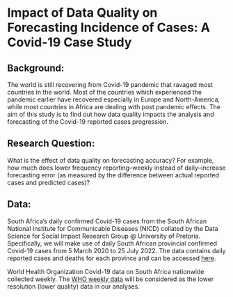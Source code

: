 # Impact of Data Quality on Forecasting Incidence of Cases: A Covid-19 Case Study

## Background:
The world is still recovering from Covid-19 pandemic that ravaged most countries in the world. Most of the countries which experienced the pandemic earlier have recovered especially in Europe and North-America, while most countries in Africa are dealing with post pandemic effects. The aim of this study is to find out how data quality impacts the analysis and forecasting of the Covid-19 reported cases progression. 

## Research Question:
What is the effect of data quality on forecasting accuracy? For example, how much does lower frequency reporting–weekly instead of daily–increase forecasting error (as measured by the difference between actual reported cases and predicted cases)?

## Data:
South Africa’s  daily confirmed Covid-19 cases from the South African National Institute for Communicable Diseases (NICD) collated by the Data Science for Social Impact Research Group @ University of Pretoria. Specifically, we will make use of daily South African provincial confirmed Covid-19 cases from 5 March 2020 to 25 July 2022.  The data contains daily reported cases and deaths for each province and can be accessed [here](https://github.com/dsfsi/covid19za/blob/master/data/covid19za_provincial_cumulative_timeline_confirmed.csv).

World Health Organization Covid-19 data on South Africa nationwide collected weekly. The [WHO weekly data](https://data.who.int/dashboards/covid19/cases?m49=710&n=o) will be considered as the lower resolution (lower quality) data in our analyses.
